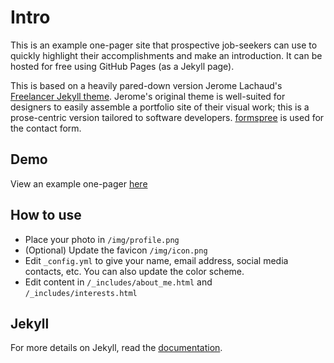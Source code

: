# Intro

This is an example one-pager site that prospective job-seekers can use to quickly
highlight their accomplishments and make an introduction. It can be hosted for free using
GitHub Pages (as a Jekyll page).

This is based on a heavily pared-down version Jerome Lachaud's [Freelancer Jekyll theme](https://github.com/jeromelachaud/freelancer-theme).
Jerome's original theme is well-suited for designers to easily assemble a portfolio site of their visual work; this
is a prose-centric version tailored to software developers. [formspree](http://formspree.io/) is used for the contact form.

## Demo

View an example one-pager [here](https://objective-babbage-54259a.netlify.com/)<!-- (http://chuckgroom.com/onepage-bio/) -->

## How to use

- Place your photo in `/img/profile.png`
- (Optional) Update the favicon `/img/icon.png`
- Edit `_config.yml` to give your name, email address, social media contacts, etc. You can also update the color scheme.
- Edit content in `/_includes/about_me.html` and `/_includes/interests.html`

## Jekyll

For more details on Jekyll, read the [documentation](http://jekyllrb.com/).
